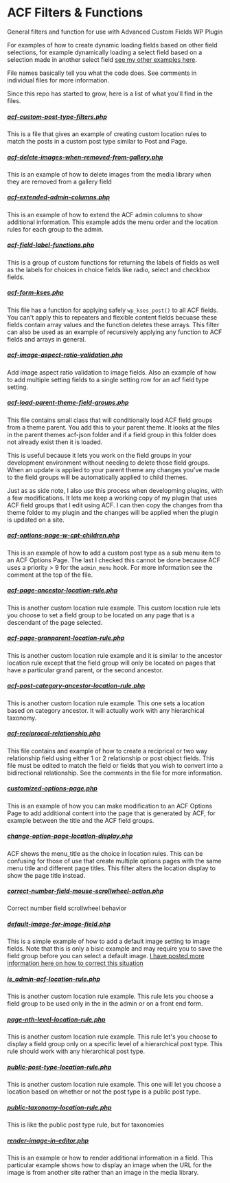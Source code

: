 # ACF Filters & Functions

General filters and function for use with Advanced Custom Fields WP Plugin

For examples of how to create dynamic loading fields based on other field selections, for example dynamically loading a select field based on a selection made in another select field [see my other examples here](https://github.com/Hube2/acf-dynamic-ajax-select-example).

File names basically tell you what the code does. See comments in individual files for more information.

Since this repo has started to grow, here is a list of what you'll find in the files.

##### [acf-custom-post-type-filters.php](https://github.com/Hube2/acf-filters-and-functions/blob/master/acf-custom-post-type-filters.php)
This is a file that gives an example of creating custom location rules to match the posts in a custom
post type similar to Post and Page.

##### [acf-delete-images-when-removed-from-gallery.php](https://github.com/Hube2/acf-filters-and-functions/blob/master/acf-delete-images-when-removed-from-gallery.php)
This is an example of how to delete images from the media library when they are removed from a gallery field

##### [acf-extended-admin-columns.php](https://github.com/Hube2/acf-filters-and-functions/blob/master/acf-extended-admin-columns.php)
This is an example of how to extend the ACF admin columns to show additional information. This example adds
the menu order and the location rules for each group to the admin.

##### [acf-field-label-functions.php](https://github.com/Hube2/acf-filters-and-functions/blob/master/acf-field-label-functions.php)
This is a group of custom functions for returning the labels of fields as well as the labels for choices in
choice fields like radio, select and checkbox fields.

##### [acf-form-kses.php](https://github.com/Hube2/acf-filters-and-functions/blob/master/acf-form-kses.php)
This file has a function for applying safely `wp_kses_post()` to all ACF fields. You can't apply this to
repeaters and flexible content fields becuase these fields contain array values and the function deletes
these arrays. This filter can also be used as an example of recursively applying any function to ACF fields
and arrays in general. 

##### [acf-image-aspect-ratio-validation.php](https://github.com/Hube2/acf-filters-and-functions/blob/master/acf-image-aspect-ratio-validation.php)
Add image aspect ratio validation to image fields. Also an example of how to add multiple setting fields to
a single setting row for an acf field type setting.

##### [acf-load-parent-theme-field-groups.php](https://github.com/Hube2/acf-filters-and-functions/blob/master/acf-load-parent-theme-field-groups.php)
This file contains small class that will conditionally load ACF field groups from a theme parent. You add
this to your parent theme. It looks at the files in the parent themes acf-json folder and if a field group
in this folder does not already exist then it is loaded.

This is useful because it lets you work on the field groups in your development environment without needing to
delete those field groups. When an update is applied to your parent theme any changes you've made to the
field groups will be automatically applied to child themes.

Just as as side note, I also use this process when developming plugins, with a few modifications. It lets me
keep a working copy of my plugin that uses ACF field groups that I edit using ACF. I can then copy the changes
from tha theme folder to my plugin and the changes will be applied when the plugin is updated on a site.

##### [acf-options-page-w-cpt-children.php](https://github.com/Hube2/acf-filters-and-functions/blob/master/acf-options-page-w-cpt-children.php)
This is an example of how to add a custom post type as a sub menu item to an ACF Options Page. The last I checked
this cannot be done because ACF uses a priority > 9 for the `admin_menu` hook. For more information see the
comment at the top of the file.

##### [acf-page-ancestor-location-rule.php](https://github.com/Hube2/acf-filters-and-functions/blob/master/acf-page-ancestor-location-rule.php)
This is another custom location rule example. This custom location rule lets you choose to set a field group
to be located on any page that is a descendant of the page selected.

##### [acf-page-granparent-location-rule.php](https://github.com/Hube2/acf-filters-and-functions/blob/master/acf-page-granparent-location-rule.php)
This is another custom location rule example and it is similar to the ancestor location rule except that the
field group will only be located on pages that have a particular grand parent, or the second ancestor.

##### [acf-post-category-ancestor-location-rule.php](https://github.com/Hube2/acf-filters-and-functions/blob/master/acf-post-category-ancestor-location-rule.php)
This is another custom location rule example. This one sets a location based on category ancestor. It will
actually work with any hierarchical taxonomy.

##### [acf-reciprocal-relationship.php](https://github.com/Hube2/acf-filters-and-functions/blob/master/acf-reciprocal-relationship.php)
This file contains and example of how to create a reciprical or two way relationship field using either 1 or 2
relationship or post object fields. This file must be edited to match the field or fields that you wish to
convert into a bidirectional relationship. See the comments in the file for more information.

##### [customized-options-page.php](https://github.com/Hube2/acf-filters-and-functions/blob/master/customized-options-page.php)
This is an example of how you can make modification to an ACF Options Page to add additional content into
the page that is generated by ACF, for example between the title and the ACF field groups.

##### [change-option-page-location-display.php](https://github.com/Hube2/acf-filters-and-functions/blob/master/change-option-page-location-display.php)
ACF shows the menu_title as the choice in location rules. This can be confusing for those of use that create
multiple options pages with the same menu title and different page titles. This filter alters the location
display to show the page title instead.

##### [correct-number-field-mouse-scrollwheel-action.php](https://github.com/Hube2/acf-filters-and-functions/blob/master/correct-number-field-mouse-scrollwheel-action.php)
Correct number field scrollwheel behavior

##### [default-image-for-image-field.php](https://github.com/Hube2/acf-filters-and-functions/blob/master/default-image-for-image-field.php)
This is a simple example of how to add a default image setting to image fields. Note that this is only a bisic example and may require you to save the field group before you can select a default image. [I have posted more
information here on how to correct this situation](https://acfextras.com/default-image-for-image-field/)

##### [is_admin-acf-location-rule.php](https://github.com/Hube2/acf-filters-and-functions/blob/master/is_admin-acf-location-rule.php)
This is another custom location rule example. This rule lets you choose a field group to be used only in the
in the admin or on a front end form.

##### [page-nth-level-location-rule.php](https://github.com/Hube2/acf-filters-and-functions/blob/master/page-nth-level-location-rule.php)
This is another custom location rule example. This rule let's you choose to display a field group only on a
specific level of a hierarchical post type. This rule should work with any hierarchical post type.

##### [public-post-type-location-rule.php](https://github.com/Hube2/acf-filters-and-functions/blob/master/public-post-type-location-rule.php)
This is another custom location rule example. This one will let you choose a location based on whether or not
the post type is a public post type.

##### [public-taxonomy-location-rule.php](https://github.com/Hube2/acf-filters-and-functions/blob/master/public-taxonomy-location-rule.php)
This is like the public post type rule, but for taxonomies

##### [render-image-in-editor.php](https://github.com/Hube2/acf-filters-and-functions/blob/master/render-image-in-editor.php)
This is an example or how to render additional information in a field. This particular example shows how to
display an image when the URL for the image is from another site rather than an image in the media library.
